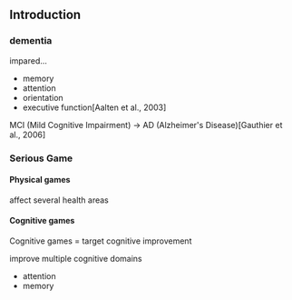 <!-- META
{"title":"‘Kitchen and cooking,’ a serious game for mild cognitive impairment and Alzheimer’s disease: a pilot study","link":"https://www.frontiersin.org/journals/aging-neuroscience/articles/10.3389/fnagi.2015.00024/full","media":"academic","tags":["dementia","game","seriousgame","cognitivetraining"],"short":{"en":"e","ja":"e"},"importance":3,"hasPage":true,"createdAt":1721275637.837,"updatedAt":1721275637.837}
META -->

## Introduction

### dementia

impared...

- memory
- attention
- orientation
- executive function[Aalten et al., 2003]

MCI (Mild Cognitive Impairment) -> AD (Alzheimer's Disease)[Gauthier et al., 2006]

### Serious Game

#### Physical games

affect several health areas

#### Cognitive games

Cognitive games = target cognitive improvement

improve multiple cognitive domains

- attention
- memory
